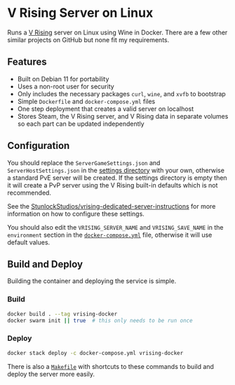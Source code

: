 # V Rising Server on Linux

Runs a [V Rising](https://playvrising.com/) server on Linux using Wine in
Docker. There are a few other similar projects on GitHub but none fit my
requirements.

## Features

* Built on Debian 11 for portability
* Uses a non-root user for security
* Only includes the necessary packages `curl`, `wine`, and `xvfb` to bootstrap
* Simple `Dockerfile` and `docker-compose.yml` files
* One step deployment that creates a valid server on localhost
* Stores Steam, the V Rising server, and V Rising data in separate volumes so
each part can be updated independently

## Configuration

You should replace the `ServerGameSettings.json` and `ServerHostSettings.json`
in the [settings directory](settings) with your own, otherwise a standard PvE
server will be created. If the settings directory is empty then it will create a
PvP server using the V Rising built-in defaults which is not recommended.

See the [StunlockStudios/vrising-dedicated-server-instructions](https://github.com/StunlockStudios/vrising-dedicated-server-instructions)
for more information on how to configure these settings.

You should also edit the `VRISING_SERVER_NAME` and `VRISING_SAVE_NAME` in the
`environment` section in the [`docker-compose.yml`](docker-compose.yml) file,
otherwise it will use default values.

## Build and Deploy

Building the container and deploying the service is simple.

### Build

```sh
docker build . --tag vrising-docker
docker swarm init || true  # this only needs to be run once
```

### Deploy

```sh
docker stack deploy -c docker-compose.yml vrising-docker
```

There is also a [`Makefile`](Makefile) with shortcuts to these commands to build
and deploy the server more easily.
